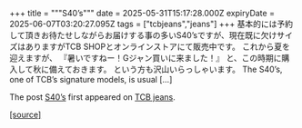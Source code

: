 +++
title = """S40’s"""
date = 2025-05-31T15:17:28.000Z
expiryDate = 2025-06-07T03:20:27.095Z
tags = ["tcbjeans","jeans"]
+++
基本的には予約して頂きお待たせしながらお届けする事の多いS40’sですが、現在既に欠けサイズはありますがTCB SHOPとオンラインストアにて販売中です。 これから夏を迎えますが、 『暑いですねー！Gジャン買いに来ました！』 と、この時期に購入して秋に備えておきます。 という方も沢山いらっしゃいます。 The S40’s, one of TCB’s signature models, is usual \[…\]

The post [S40’s](http://tcbjeans.com/2025/06/01/52683) first appeared on [TCB jeans](http://tcbjeans.com).

[[source]](http://tcbjeans.com/2025/06/01/52683)
